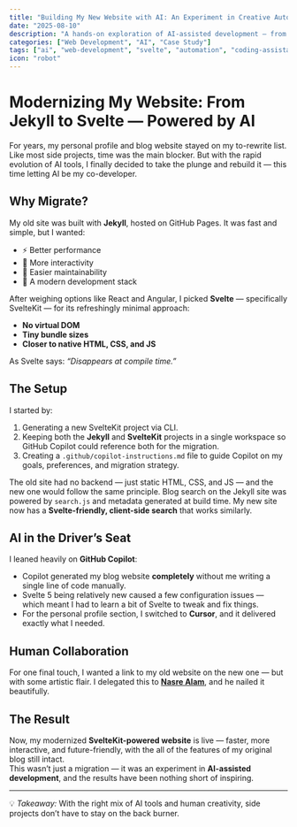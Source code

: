 ```yaml
---
title: "Building My New Website with AI: An Experiment in Creative Automation"
date: "2025-08-10"
description: "A hands-on exploration of AI-assisted development — from migrating a Jekyll site to SvelteKit, to orchestrating GitHub Copilot, Cursor, and human creativity into a complete website."
categories: ["Web Development", "AI", "Case Study"]
tags: ["ai", "web-development", "svelte", "automation", "coding-assistant", "frontend", "productivity"]
icon: "robot"
---
```


# Modernizing My Website: From Jekyll to Svelte — Powered by AI

For years, my personal profile and blog website stayed on my to-rewrite list. Like most side projects, time was the main blocker. But with the rapid evolution of AI tools, I finally decided to take the plunge and rebuild it — this time letting AI be my co-developer.

## Why Migrate?

My old site was built with **Jekyll**, hosted on GitHub Pages. It was fast and simple, but I wanted:
- ⚡ Better performance
- 💬 More interactivity
- 🔧 Easier maintainability
- 🎯 A modern development stack

After weighing options like React and Angular, I picked **Svelte** — specifically SvelteKit — for its refreshingly minimal approach:
- **No virtual DOM**  
- **Tiny bundle sizes**  
- **Closer to native HTML, CSS, and JS**  

As Svelte says: *“Disappears at compile time.”*

## The Setup

I started by:
1. Generating a new SvelteKit project via CLI.
2. Keeping both the **Jekyll** and **SvelteKit** projects in a single workspace so GitHub Copilot could reference both for the migration.
3. Creating a `.github/copilot-instructions.md` file to guide Copilot on my goals, preferences, and migration strategy.

The old site had no backend — just static HTML, CSS, and JS — and the new one would follow the same principle. Blog search on the Jekyll site was powered by `search.js` and metadata generated at build time. My new site now has a **Svelte-friendly, client-side search** that works similarly.

## AI in the Driver’s Seat

I leaned heavily on **GitHub Copilot**:
- Copilot generated my blog website **completely** without me writing a single line of code manually.
- Svelte 5 being relatively new caused a few configuration issues — which meant I had to learn a bit of Svelte to tweak and fix things.
- For the personal profile section, I switched to **Cursor**, and it delivered exactly what I needed.

## Human Collaboration

For one final touch, I wanted a link to my old website on the new one — but with some artistic flair. I delegated this to **[Nasre Alam](https://www.linkedin.com/in/nasrealam1/)**, and he nailed it beautifully.

## The Result

Now, my modernized **SvelteKit-powered website** is live — faster, more interactive, and future-friendly, with the all of the features of my original blog still intact.  
This wasn’t just a migration — it was an experiment in **AI-assisted development**, and the results have been nothing short of inspiring.

---

💡 *Takeaway:* With the right mix of AI tools and human creativity, side projects don’t have to stay on the back burner.
```
